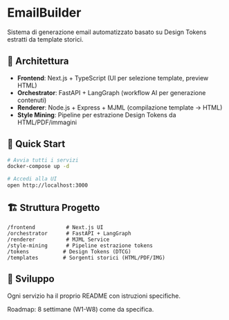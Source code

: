 # EmailBuilder

Sistema di generazione email automatizzato basato su Design Tokens estratti da template storici.

## 🧱 Architettura

- **Frontend**: Next.js + TypeScript (UI per selezione template, preview HTML)
- **Orchestrator**: FastAPI + LangGraph (workflow AI per generazione contenuti)
- **Renderer**: Node.js + Express + MJML (compilazione template → HTML)
- **Style Mining**: Pipeline per estrazione Design Tokens da HTML/PDF/immagini

## 🚀 Quick Start

```bash
# Avvia tutti i servizi
docker-compose up -d

# Accedi alla UI
open http://localhost:3000
```

## 🏗️ Struttura Progetto

```
/frontend          # Next.js UI
/orchestrator      # FastAPI + LangGraph
/renderer          # MJML Service
/style-mining      # Pipeline estrazione tokens
/tokens           # Design Tokens (DTCG)
/templates        # Sorgenti storici (HTML/PDF/IMG)
```

## 🔧 Sviluppo

Ogni servizio ha il proprio README con istruzioni specifiche.

Roadmap: 8 settimane (W1-W8) come da specifica.